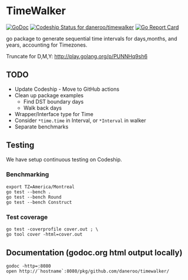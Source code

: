 # TimeWalker

[![GoDoc](https://godoc.org/github.com/daneroo/timewalker?status.svg)](https://godoc.org/github.com/daneroo/timewalker)
[![Codeship Status for daneroo/timewalker](https://codeship.com/projects/21b35630-5d7d-0133-51dc-6a352dca42a3/status?branch=master)](https://codeship.com/projects/111096)
[![Go Report Card](https://goreportcard.com/badge/github.com/daneroo/timewalker)](https://goreportcard.com/report/github.com/daneroo/timewalker)

go package to generate sequential time intervals
for days,months, and years, accounting for Timezones.

Truncate for D,M,Y: <http://play.golang.org/p/PUNNHq9sh6>

## TODO

* Update Codeship - Move to GitHub actions
* Clean up package examples
  * Find DST boundary days
  * Walk back days
* Wrapper/Interface type for Time
* Consider `*time.time` in Interval, or `*Interval` in walker
* Separate benchmarks

## Testing

We have setup continuous testing on Codeship.

### Benchmarking

    export TZ=America/Montreal
    go test --bench .
    go test --bench Round
    go test --bench Construct

### Test coverage

    go test -coverprofile cover.out ; \
    go tool cover -html=cover.out

## Documentation (godoc.org html output locally)

    godoc -http=:8080
    open http://`hostname`:8080/pkg/github.com/daneroo/timewalker/    
